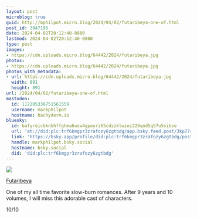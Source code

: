 ```yaml
---
layout: post
microblog: true
guid: http://mphilpot.micro.blog/2024/04/02/futaribeya-one-of.html
post_id: 3947195
date: 2024-04-02T20:12:40-0800
lastmod: 2024-04-02T20:12:40-0800
type: post
images:
- https://cdn.uploads.micro.blog/64442/2024/futaribeya.jpg
photos:
- https://cdn.uploads.micro.blog/64442/2024/futaribeya.jpg
photos_with_metadata:
- url: https://cdn.uploads.micro.blog/64442/2024/futaribeya.jpg
  width: 891
  height: 891
url: /2024/04/02/futaribeya-one-of.html
mastodon:
  id: 112205336751561559
  username: markphilpot
  hostname: hachyderm.io
bluesky:
  id: bafyreicbknbhffghma6usw4gpayri65cdzzklwioi226qnd5q57u5sibse
  url: 'at://did:plc:trf6kmgpr3zrafozy6zgtbdg/app.bsky.feed.post/3kp77rq7ry424'
  link: 'https://bsky.app/profile/did:plc:trf6kmgpr3zrafozy6zgtbdg/post/3kp77rq7ry424'
  handle: markphilpot.bsky.social
  hostname: bsky.social
  did: 'did:plc:trf6kmgpr3zrafozy6zgtbdg'
---
```

![](https://micro.markphilpot.com/uploads/2024/futaribeya.jpg)

[Futaribeya](https://anilist.co/manga/86244/Futaribeya/)

One of my all time favorite slow-burn romances. After 9 years and 10 volumes, I will miss this adorable cast of characters.

10/10


